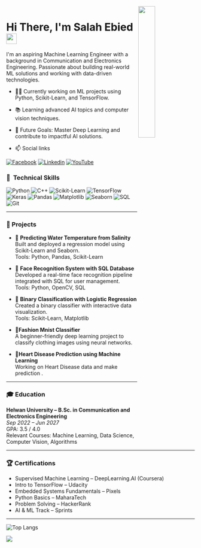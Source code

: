 <img align="right" src="https://media.giphy.com/media/v1.Y2lkPTc5MGI3NjExNGR3Yml1Ymp4YjZiN2lhb2J1dWc5ZWg0dDl5a2Y3NGJtNDdmdHo4MiZlcD12MV9naWZzX3NlYXJjaCZjdD1n/Ws6T5PN7wHv3cY8xy8/giphy.gif" width="30%">


<h1>
  Hi There, I'm Salah Ebied
  <img src="https://media.giphy.com/media/hvRJCLFzcasrR4ia7z/giphy.gif" width="28">
</h1>

<p>
I'm an aspiring Machine Learning Engineer with a background in Communication and Electronics Engineering. Passionate about building real-world ML solutions and working with data-driven technologies.
</p>

- 👨‍💻 Currently working on ML projects using Python, Scikit-Learn, and TensorFlow.
- 📚 Learning advanced AI topics and computer vision techniques.
- 🎯 Future Goals: Master Deep Learning and contribute to impactful AI solutions.

- 📫 Social links
<p>
<a href="https://www.facebook.com/Salah.ebeid.79/"><img
    src="https://img.shields.io/badge/-Facebook-3b5998?style=flat&logo=facebook&logoColor=white" alt="Facebook"></a>
<a href="https://www.linkedin.com/in/salah-ebied-3138241b1/"><img
    src="https://img.shields.io/badge/-Linkedin-0072b1?style=flat&logo=linkedin&logoColor=white" alt="Linkedin"></a>
<a href="https://www.youtube.com/@salah-d8t"><img
    src="https://img.shields.io/badge/-YouTube-c4302b?style=flat&logo=youtube&logoColor=white" alt="YouTube"></a>
</p>

### 🧠 &nbsp;Technical Skills
![Python](https://img.shields.io/badge/-Python-000000?style=flat&logo=python)
![C++](https://img.shields.io/badge/-C++-000000?style=flat&logo=c%2B%2B)
![Scikit-Learn](https://img.shields.io/badge/-ScikitLearn-000000?style=flat&logo=scikit-learn)
![TensorFlow](https://img.shields.io/badge/-TensorFlow-000000?style=flat&logo=tensorflow)
![Keras](https://img.shields.io/badge/-Keras-000000?style=flat&logo=keras)
![Pandas](https://img.shields.io/badge/-Pandas-000000?style=flat&logo=pandas)
![Matplotlib](https://img.shields.io/badge/-Matplotlib-000000?style=flat&logo=matplotlib)
![Seaborn](https://img.shields.io/badge/-Seaborn-000000?style=flat)
![SQL](https://img.shields.io/badge/-SQL-000000?style=flat&logo=mysql)
![Git](https://img.shields.io/badge/-Git-000000?style=flat&logo=git)

---

### 📌 Projects

- 🔹 **Predicting Water Temperature from Salinity**  
  Built and deployed a regression model using Scikit-Learn and Seaborn.  
  Tools: Python, Pandas, Scikit-Learn

- 🔹 **Face Recognition System with SQL Database**  
  Developed a real-time face recognition pipeline integrated with SQL for user management.  
  Tools: Python, OpenCV, SQL

- 🔹 **Binary Classification with Logistic Regression**  
  Created a binary classifier with interactive data visualization.  
  Tools: Scikit-Learn, Matplotlib

- 🔹**Fashion Mnist Classifier**  
A beginner-friendly deep learning project to classify clothing images using neural networks.

- 🔹**Heart Disease Prediction using Machine Learning**  
Working on Heart Disease data and make prediction .

  

---

### 🎓 Education
**Helwan University – B.Sc. in Communication and Electronics Engineering**  
*Sep 2022 – Jun 2027*  
GPA: 3.5 / 4.0  
Relevant Courses: Machine Learning, Data Science, Computer Vision, Algorithms

---

### 🏆 Certifications

- Supervised Machine Learning – DeepLearning.AI (Coursera)
- Intro to TensorFlow – Udacity  
- Embedded Systems Fundamentals – Pixels  
- Python Basics – MaharaTech  
- Problem Solving – HackerRank  
- AI & ML Track – Sprints

---

![Top Langs](https://github-readme-stats.vercel.app/api/top-langs/?username=engSalah-dot&layout=compact&langs_count=10&theme=default)

<a href="https://komarev.com/ghpvc/?username=engSalah-dot&style=for-the-badge">
    <img src="https://komarev.com/ghpvc/?username=engSalah-dot&style=for-the-badge">
</a>

